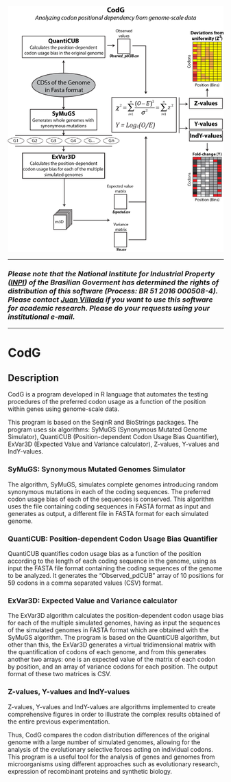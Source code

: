 

![CodG Schema](/Images/CodG.png)

____



### _Please note that the National Institute for Industrial Property ([INPI](http://www.inpi.gov.br/)) of the Brasilian Goverment has determined the rights of distribution of this software (Process: BR 51 2016 000508-4). Please contact [Juan Villada](juan.arteaga@ufv.br) if you want to use this software for academic research. Please do your requests using your institutional e-mail._

____

# CodG

## Description
CodG is a program developed in R language that automates the testing procedures of the preferred codon usage as a function of the position within genes using genome-scale data. 

This program is based on the SeqinR and BioStrings packages. The program uses six algorithms: SyMuGS (Synonymous Mutated Genome Simulator), QuantiCUB (Position-dependent Codon Usage Bias Quantifier), ExVar3D (Expected Value and Variance calculator), Z-values, Y-values and IndY-values.

### SyMuGS: Synonymous Mutated Genomes Simulator
The algorithm, SyMuGS, simulates complete genomes introducing random synonymous mutations in each of the coding sequences. The preferred codon usage bias of each of the sequences is conserved. This algorithm uses the file containing coding sequences in FASTA format as input and generates as output, a different file in FASTA format for each simulated genome.

### QuantiCUB: Position-dependent Codon Usage Bias Quantifier
QuantiCUB quantifies codon usage bias as a function of the position according to the length of each coding sequence in the genome, using as input the FASTA file format containing the coding sequences of the genome to be analyzed. It generates the “Observed_pdCUB” array of 10 positions for 59 codons in a comma separated values ​​(CSV) format.

### ExVar3D: Expected Value and Variance calculator
The ExVar3D algorithm calculates the position-dependent codon usage bias for each of the multiple simulated genomes, having as input the sequences of the simulated genomes in FASTA format which are obtained with the SyMuGS algorithm. The program is based on the QuantiCUB algorithm, but other than this, the ExVar3D generates a virtual tridimensional matrix with the quantification of codons of each genome, and from this generates another two arrays: one is an expected value of the matrix of each codon by position, and an array of variance codons for each position. The output format of these two matrices is CSV.

### Z-values, Y-values and IndY-values
Z-values, Y-values and IndY-values are algorithms implemented to create comprehensive figures in order to illustrate the complex results obtained of the entire previous experimentation.

Thus, CodG compares the codon distribution differences of the original genome with a large number of simulated genomes, allowing for the analysis of the evolutionary selective forces acting on individual codons. This program is a useful tool for the analysis of genes and genomes from microorganisms using different approaches such as evolutionary research, expression of recombinant proteins and synthetic biology.
